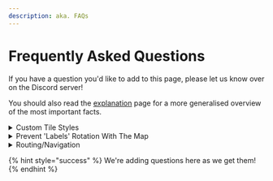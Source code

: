 ```yaml
---
description: aka. FAQs
---
```


# Frequently Asked Questions

If you have a question you'd like to add to this page, please let us know over on the Discord server!

You should also read the [explanation](explanation/ "mention") page for a more generalised overview of the most important facts.

<details>

<summary>Custom Tile Styles</summary>

Unfortunately, this library cannot provide this functionality.

Raster tiles are pre-rendered by the tile server, and cannot be changed on the fly. Filters can be applied, such as an emulated dark mode, but these effects do not look great. This is a limitation of the technology, not this library.

However, tilesets can be styled. This is the most effective way of using custom styles. These methods may help you with this:&#x20;

* You may wish to use a commercial service like Mapbox Studio, which allows you to style multiple tilesets. See [using-mapbox.md](tile-servers/using-mapbox.md "mention").
* Alternatively, you can experiment with vector tiles. These are not pre-rendered, and so allow any style you desire to be applied on the fly. See [#vector-tiles](explanation/raster-vs-vector-tiles.md#vector-tiles "mention").
* Your last option is to serve tiles yourself. See [other-options.md](tile-servers/other-options.md "mention").

</details>

<details>

<summary>Prevent 'Labels' Rotation With The Map</summary>

See [#custom-tile-styles](frequently-asked-questions.md#custom-tile-styles "mention"). The reasoning is the same: we don't have control over the stuff inside the `TileLayer`.

</details>

<details>

<summary>Routing/Navigation</summary>

See [#routing-navigation](layers/polyline-layer.md#routing-navigation "mention").

</details>

{% hint style="success" %}
We're adding questions here as we get them!
{% endhint %}
